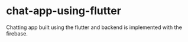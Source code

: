 # chat-app-using-flutter
Chatting app built using the flutter and backend is implemented with the firebase.
